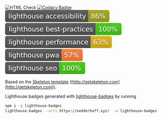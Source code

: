![HTML Check](https://github.com/ynedderhoff/ynedderhoff.github.io/workflows/Check/badge.svg) [![Codacy Badge](https://api.codacy.com/project/badge/Grade/54037c3e049340309b6c415c440e1261)](https://www.codacy.com/app/YNedderhoff/ynedderhoff.github.io?utm_source=github.com&amp;utm_medium=referral&amp;utm_content=YNedderhoff/ynedderhoff.github.io&amp;utm_campaign=Badge_Grade)
![Lighthouse Accessibility](lighthouse-badges/lighthouse_accessibility.svg) ![Lighthouse Best Practices](lighthouse-badges/lighthouse_best-practices.svg) ![Lighthouse Performance](lighthouse-badges/lighthouse_performance.svg) ![Lighthouse PWA](lighthouse-badges/lighthouse_pwa.svg) ![Lighthouse SEO](lighthouse-badges/lighthouse_seo.svg)

Based on the [Skeleton template](https://github.com/dhg/Skeleton) ([http://getskeleton.com](http://getskeleton.com)). 

Lighthouse badges generated with [lighthouse-badges](https://github.com/emazzotta/lighthouse-badges) by running
```bash
npm i -g lighthouse-badges
lighthouse-badges --urls https://nedderhoff.xyz/  -o lighthouse-badges
```